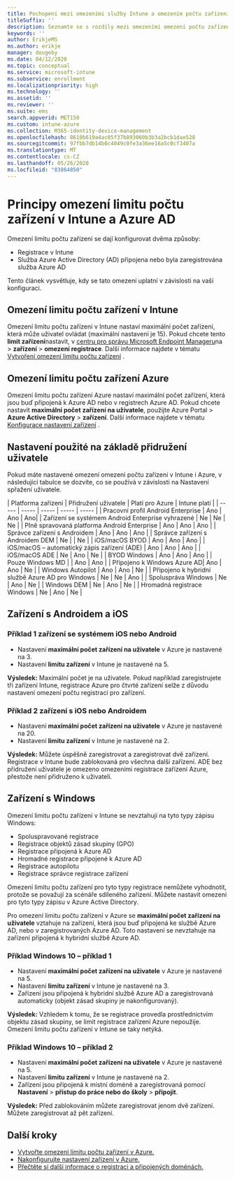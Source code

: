 ```yaml
---
title: Pochopení mezi omezeními služby Intune a omezením počtu zařízení Azure
titleSuffix: ''
description: Seznamte se s rozdíly mezi omezeními omezení počtu zařízení v Intune a omezeními vymezenými v Azure AD.
keywords: ''
author: ErikjeMS
ms.author: erikje
manager: dougeby
ms.date: 04/12/2020
ms.topic: conceptual
ms.service: microsoft-intune
ms.subservice: enrollment
ms.localizationpriority: high
ms.technology: ''
ms.assetid: ''
ms.reviewer: ''
ms.suite: ems
search.appverid: MET150
ms.custom: intune-azure
ms.collection: M365-identity-device-management
ms.openlocfilehash: 8610b619a4ac05f37b893060b3b3a2bcb1dae528
ms.sourcegitcommit: 97fbb7db14b0c4049c0fe3a36ee16a5c0cf3407a
ms.translationtype: MT
ms.contentlocale: cs-CZ
ms.lasthandoff: 05/26/2020
ms.locfileid: "83864850"
---
```

# <a name="understand-intune-and-azure-ads-device-limit-restrictions"></a>Principy omezení limitu počtu zařízení v Intune a Azure AD

Omezení limitu počtu zařízení se dají konfigurovat dvěma způsoby:
- Registrace v Intune
- Služba Azure Active Directory (AD) připojena nebo byla zaregistrována služba Azure AD

Tento článek vysvětluje, kdy se tato omezení uplatní v závislosti na vaší konfiguraci.

## <a name="intune-device-limit-restrictions"></a>Omezení limitu počtu zařízení v Intune

Omezení limitu počtu zařízení v Intune nastaví maximální počet zařízení, která může uživatel ovládat (maximální nastavení je 15). Pokud chcete tento **limit zařízení**nastavit, v [centru pro správu Microsoft Endpoint Manageru](https://go.microsoft.com/fwlink/?linkid=2109431)na  >  **zařízení**  >  **omezení registrace**. Další informace najdete v tématu [Vytvoření omezení limitu počtu zařízení](enrollment-restrictions-set.md#create-a-device-limit-restriction) .

## <a name="azure-device-limit-restriction"></a>Omezení limitu počtu zařízení Azure

Omezení limitu počtu zařízení Azure nastaví maximální počet zařízení, která jsou buď připojená k Azure AD nebo v registrech Azure AD. Pokud chcete nastavit **maximální počet zařízení na uživatele**, použijte Azure Portal > **Azure Active Directory**  >  **zařízení**. Další informace najdete v tématu [Konfigurace nastavení zařízení](https://docs.microsoft.com/azure/active-directory/devices/device-management-azure-portal) .

## <a name="settings-applied-based-on-user-affinity"></a>Nastavení použité na základě přidružení uživatele

Pokud máte nastavené omezení omezení počtu zařízení v Intune i Azure, v následující tabulce se dozvíte, co se používá v závislosti na Nastavení spřažení uživatele.

| Platforma zařízení | Přidružení uživatele | Platí pro Azure | Intune platí |
| ----- | ----- | ----- | ----- | ----- |
| Pracovní profil Android Enterprise | Ano | Ano | Ano|
| Zařízení se systémem Android Enterprise vyhrazené | Ne | Ne | Ne |
| Plně spravovaná platforma Android Enterprise | Ano | Ano | Ano |
| Správce zařízení s Androidem | Ano | Ano | Ano |
| Správce zařízení s Androidem DEM | Ne | | Ne | 
| iOS/macOS BYOD | Ano | Ano | Ano |
| iOS/macOS – automatický zápis zařízení (ADE) | Ano | Ano | Ano |
| iOS/macOS ADE | Ne | Ano | Ne |
| BYOD Windows | Ano | Ano | Ano |
| Pouze Windows MD | | Ano | Ano |
| Připojeno k Windows Azure AD| Ano | Ano | Ne |
| Windows Autopilot | Ano | Ano | Ne |
| Připojeno k hybridní službě Azure AD pro Windows | Ne | Ne | Ano |
| Spoluspráva Windows | Ne | Ano | Ne |
| Windows DEM | Ne | Ano | Ne |
| Hromadná registrace Windows | Ne | Ano | Ne |


## <a name="android-and-ios-devices"></a>Zařízení s Androidem a iOS

### <a name="ios-or-android-devices-example-1"></a>Příklad 1 zařízení se systémem iOS nebo Android

- Nastavení **maximální počet zařízení na uživatele** v Azure je nastavené na 3.
- Nastavení **limitu zařízení** v Intune je nastavené na 5.
 
**Výsledek:** Maximální počet je na uživatele. Pokud například zaregistrujete tři zařízení Intune, registrace Azure pro čtvrté zařízení selže z důvodu nastavení omezení počtu registrací pro zařízení.

### <a name="ios-or-android-devices-example-2"></a>Příklad 2 zařízení s iOS nebo Androidem

- Nastavení **maximální počet zařízení na uživatele** v Azure je nastavené na 20.
- Nastavení **limitu zařízení** v Intune je nastavené na 2.

**Výsledek:** Můžete úspěšně zaregistrovat a zaregistrovat dvě zařízení. Registrace v Intune bude zablokovaná pro všechna další zařízení. ADE bez přidružení uživatele je omezeno omezeními registrace zařízení Azure, přestože není přidruženo k uživateli.

## <a name="windows-devices"></a>Zařízení s Windows

Omezení limitu počtu zařízení v Intune se nevztahují na tyto typy zápisu Windows:
- Spoluspravované registrace
- Registrace objektů zásad skupiny (GPO)
- Registrace připojená k Azure AD
- Hromadné registrace připojené k Azure AD
- Registrace autopilotu
- Registrace správce registrace zařízení

Omezení limitu počtu zařízení pro tyto typy registrace nemůžete vyhodnotit, protože se považují za scénáře sdíleného zařízení. Můžete nastavit omezení pro tyto typy zápisu v Azure Active Directory.

Pro omezení limitu počtu zařízení v Azure se **maximální počet zařízení na uživatele** vztahuje na zařízení, která jsou buď připojená ke službě Azure AD, nebo v zaregistrovaných Azure AD. Toto nastavení se nevztahuje na zařízení připojená k hybridní službě Azure AD.

### <a name="windows-10-example-1"></a>Příklad Windows 10 – příklad 1

- Nastavení **maximální počet zařízení na uživatele** v Azure je nastavené na 5.
- Nastavení **limitu zařízení** v Intune je nastavené na 3.
- Zařízení jsou připojená k hybridní službě Azure AD a zaregistrovaná automaticky (objekt zásad skupiny je nakonfigurovaný).

**Výsledek:** Vzhledem k tomu, že se registrace provedla prostřednictvím objektu zásad skupiny, se limit registrace zařízení Azure nepoužije.  Omezení limitu počtu zařízení v Intune se taky netýká.

### <a name="windows-10-example-2"></a>Příklad Windows 10 – příklad 2

- Nastavení **maximální počet zařízení na uživatele** v Azure je nastavené na 5.
- Nastavení **limitu zařízení** v Intune je nastavené na 2.
- Zařízení jsou připojená k místní doméně a zaregistrovaná pomocí **Nastavení**  >  **přístup do práce nebo do školy**  >  **připojit**.

**Výsledek:** Před zablokováním můžete zaregistrovat jenom dvě zařízení. Můžete zaregistrovat až pět zařízení.


## <a name="next-steps"></a>Další kroky

- [Vytvořte omezení limitu počtu zařízení v Azure.](https://docs.microsoft.com/azure/active-directory/devices/device-management-azure-portal#configure-device-settings)
- [Nakonfigurujte nastavení zařízení v Azure.](enrollment-restrictions-set.md#create-a-device-limit-restriction)
- [Přečtěte si další informace o registraci a připojených doménách.](https://docs.microsoft.com/azure/active-directory/devices/overview#getting-devices-in-azure-ad)
